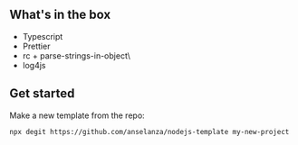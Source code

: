 ## What's in the box

- Typescript
- Prettier
- rc + parse-strings-in-object\
- log4js

## Get started

Make a new template from the repo:

```
npx degit https://github.com/anselanza/nodejs-template my-new-project
```
